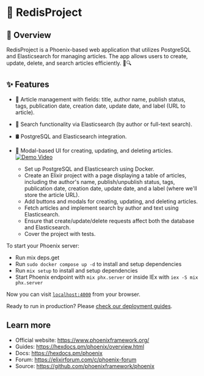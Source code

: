 # 🚀 RedisProject
## 📌 Overview
RedisProject is a Phoenix-based web application that utilizes PostgreSQL and Elasticsearch for managing articles. The app allows users to create, update, delete, and search articles efficiently. 📝🔍

## ✨ Features
- 📰 Article management with fields: title, author name, publish status, tags, publication date, creation date, update date, and label (URL to article).
- 🔎 Search functionality via Elasticsearch (by author or full-text search).
- 🛢️ PostgreSQL and Elasticsearch integration.
- 🎨 Modal-based UI for creating, updating, and deleting articles.
[![Demo Video](https://img.youtube.com/vi/I5GdriL-PRo/maxresdefault.jpg)](https://youtu.be/9V5CUrgC1P0)

  * Set up PostgreSQL and Elasticsearch using Docker.
  * Create an Elixir project with a page displaying a table of articles, including the author's name, publish/unpublish status, tags, publication date, creation date, update date, and a label (where we'll store the article URL).
  * Add buttons and modals for creating, updating, and deleting articles.
  * Fetch articles and implement search by author and text using Elasticsearch.
  * Ensure that create/update/delete requests affect both the database and Elasticsearch.
  * Cover the project with tests.

To start your Phoenix server:

  * Run mix deps.get
  * Run `sudo docker compose up -d` to install and setup dependencies
  * Run `mix setup` to install and setup dependencies
  * Start Phoenix endpoint with `mix phx.server` or inside IEx with `iex -S mix phx.server`

Now you can visit [`localhost:4000`](http://localhost:4000) from your browser.

Ready to run in production? Please [check our deployment guides](https://hexdocs.pm/phoenix/deployment.html).

## Learn more

  * Official website: https://www.phoenixframework.org/
  * Guides: https://hexdocs.pm/phoenix/overview.html
  * Docs: https://hexdocs.pm/phoenix
  * Forum: https://elixirforum.com/c/phoenix-forum
  * Source: https://github.com/phoenixframework/phoenix
